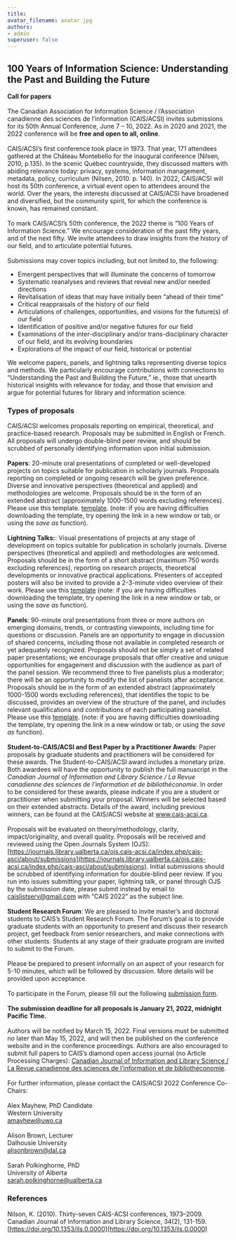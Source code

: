 ```yaml
---
title: 
avatar_filename: avatar.jpg
authors:
- admin
superuser: false
---
```

## 100 Years of Information Science: Understanding the Past and Building the Future
**Call for papers**
<br><br>
The Canadian Association for Information Science / l’Association canadienne des sciences de l’information (CAIS/ACSI) invites submissions for its 50th Annual Conference, June 7 – 10, 2022. As in 2020 and 2021, the 2022 conference will be <b>free and open to all, online</b>.
<br><br>
CAIS/ACSI’s first conference took place in 1973. That year, 171 attendees gathered at the Château Montebello for the inaugural conference (Nilsen, 2010, p.135). In the scenic Québec countryside, they discussed matters with abiding relevance today: privacy, systems, information management, metadata, policy, curriculum (Nilsen, 2010. p. 140). In 2022, CAIS/ACSI will host its 50th conference, a virtual event open to attendees around the world. Over the years, the interests discussed at CAIS/ACSI have broadened and diversified, but the community spirit, for which the conference is known, has remained constant. 
<br><br>
To mark CAIS/ACSI’s 50th conference, the 2022 theme is “100 Years of Information Science.” We encourage consideration of the past fifty years, and of the next fifty. We invite attendees to draw insights from the history of our field, and to articulate potential futures.
<br><br>
Submissions may cover topics including, but not limited to, the following:

- Emergent perspectives that will illuminate the concerns of tomorrow
- Systematic reanalyses and reviews that reveal new and/or needed directions
- Revitalisation of ideas that may have initially been “ahead of their time”
- Critical reappraisals of the history of our field
- Articulations of challenges, opportunities, and visions for the future(s) of our field
- Identification of positive and/or negative futures for our field
- Examinations of the inter-disciplinary and/or trans-disciplinary character of our field, and its evolving boundaries
- Explorations of the impact of our field, historical or potential

We welcome papers, panels, and lightning talks representing diverse topics and methods. We particularly encourage contributions with connections to “Understanding the Past and Building the Future,” ie., those that unearth historical insights with relevance for today, and those that envision and argue for potential futures for library and information science.

### Types of proposals
CAIS/ACSI welcomes proposals reporting on empirical, theoretical, and practice-based research. Proposals may be submitted in English or French. All proposals will undergo double-blind peer review, and should be scrubbed of personally identifying information upon initial submission.
<br><br>
**Papers**: 20-minute oral presentations of completed or well-developed projects on topics suitable for publication in scholarly journals. Proposals reporting on completed or ongoing research will be given preference. Diverse and innovative perspectives (theoretical and applied) and methodologies are welcome. Proposals should be in the form of an extended abstract (approximately 1000-1500 words excluding references). Please use this template. <a href="http://cais-acsi.ca/wp-content/uploads/2019/10/CAIS-ACSI-2020-Abstract-Template.docx" target="_blank">template</a>. (note: if you are having difficulties downloading the template, try opening the link in a new window or tab, or using the _save as_ function).
<br><br>
**Lightning Talks:**: Visual presentations of projects at any stage of development on topics suitable for publication in scholarly journals. Diverse perspectives (theoretical and applied) and methodologies are welcomed. Proposals should be in the form of a short abstract (maximum 750 words excluding references), reporting on research projects, theoretical developments or innovative practical applications. Presenters of accepted posters will also be invited to provide a 2-3-minute video overview of their work. Please use this <a href="http://cais-acsi.ca/wp-content/uploads/2019/10/CAIS-ACSI-2020-Abstract-Template.docx" target="_blank">template</a> (note: if you are having difficulties downloading the template, try opening the link in a new window or tab, or using the _save as_ function).
<br><br>
**Panels**: 90-minute oral presentations from three or more authors on emerging domains, trends, or contrasting viewpoints, including time for questions or discussion. Panels are an opportunity to engage in discussion of shared concerns, including those not available in completed research or yet adequately recognized. Proposals should not be simply a set of related paper presentations; we encourage proposals that offer creative and unique opportunities for engagement and discussion with the audience as part of the panel session. We recommend three to five panelists plus a moderator; there will be an opportunity to modify the list of panelists after acceptance. Proposals should be in the form of an extended abstract (approximately 1000-1500 words excluding references), that identifies the topic to be discussed, provides an overview of the structure of the panel, and includes relevant qualifications and contributions of each participating panelist. Please use this [template](http://cais-acsi.ca/wp-content/uploads/2019/10/CAIS-ACSI-2020-Abstract-Template.docx). (note: if you are having difficulties downloading the template, try opening the link in a new window or tab, or using the _save as_ function).
<br><br>
**Student-to-CAIS/ACSI and Best Paper by a Practitioner Awards**: Paper proposals by graduate students and practitioners will be considered for these awards. The Student-to-CAIS/ACSI award includes a monetary prize. Both awardees will have the opportunity to publish the full manuscript in the *Canadian Journal of Information and Library Science / La Revue canadienne des sciences de l’information et de bibliothéconomie*. In order to be considered for these awards, please indicate if you are a student or practitioner when submitting your proposal. Winners will be selected based on their extended abstracts. Details of the award, including previous winners, can be found at the CAIS/ACSI website at www.cais-acsi.ca.
<br><br>
Proposals will be evaluated on theory/methodology, clarity, impact/originality, and overall quality. Proposals will be received and reviewed using the Open Journals System (OJS): [https://journals.library.ualberta.ca/ojs.cais-acsi.ca/index.php/cais-asci/about/submissions](https://journals.library.ualberta.ca/ojs.cais-acsi.ca/index.php/cais-asci/about/submissions). Initial submissions should be scrubbed of identifying information for double-blind peer review. If you run into issues submitting your paper, lightning talk, or panel through OJS by the submission date, please submit instead by email to caislistserv@gmail.com with “CAIS 2022” as the subject line.
<br><br>
**Student Research Forum**: We are pleased to invite master’s and doctoral students to CAIS’s Student Research Forum. The Forum’s goal is to provide graduate students with an opportunity to present and discuss their research project, get feedback from senior researchers, and make connections with other students. Students at any stage of their graduate program are invited to submit to the Forum.
<br><br>
Please be prepared to present informally on an aspect of your research for 5-10 minutes, which will be followed by discussion. More details will be provided upon acceptance.
<br><br>
To participate in the Forum, please fill out the following [submission form](https://docs.google.com/forms/d/e/1FAIpQLScbW8_kNo-9bWQ4VnIV5jT5y601eTuyw0hK1h0Y_s-7Qa5aIQ/viewform?usp=sf_link).
<br><br>
**The submission deadline for all proposals is January 21, 2022, midnight Pacific Time.**
<br><br>
Authors will be notified by March 15, 2022. Final versions must be submitted no later than May 15, 2022, and will then be published on the conference website and in the conference proceedings. Authors are also encouraged to submit full papers to CAIS’s diamond open access journal (no Article Processing Charges): [Canadian Journal of Information and Library Science / La Revue canadienne des sciences de l’information et de bibliothéconomie](https://ojs.lib.uwo.ca/index.php/cjils).
<br><br>
For further information, please contact the CAIS/ACSI 2022 Conference Co-Chairs:
<br><br>
Alex Mayhew, PhD Candidate<br>
Western University<br>
amayhew@uwo.ca<br>
<br>
Alison Brown, Lecturer<br>
Dalhousie University<br>
alisonbrown@dal.ca<br>
<br>
Sarah Polkinghorne, PhD<br>
University of Alberta<br>
sarah.polkinghorne@ualberta.ca<br>

### References
Nilson, K. (2010). Thirty-seven CAIS-ACSI conferences, 1973–2009. <italic>Canadian Journal of Information and Library Science, 34</italic>(2), 131-159. [https://doi.org/10.1353/ils.0.0000](https://doi.org/10.1353/ils.0.0000)




